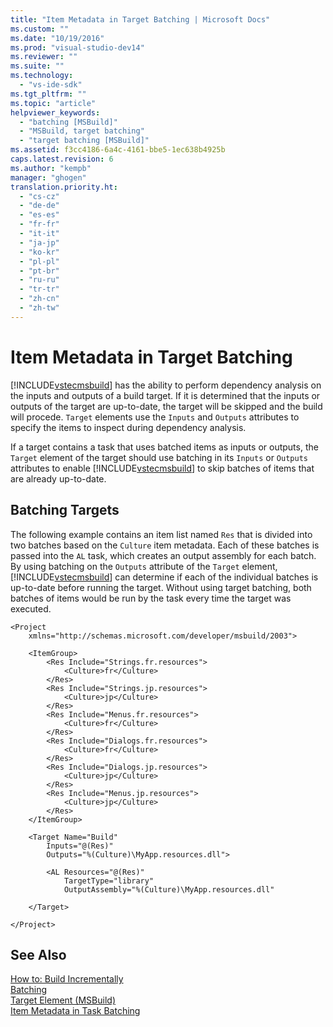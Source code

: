 ```yaml
---
title: "Item Metadata in Target Batching | Microsoft Docs"
ms.custom: ""
ms.date: "10/19/2016"
ms.prod: "visual-studio-dev14"
ms.reviewer: ""
ms.suite: ""
ms.technology: 
  - "vs-ide-sdk"
ms.tgt_pltfrm: ""
ms.topic: "article"
helpviewer_keywords: 
  - "batching [MSBuild]"
  - "MSBuild, target batching"
  - "target batching [MSBuild]"
ms.assetid: f3cc4186-6a4c-4161-bbe5-1ec638b4925b
caps.latest.revision: 6
ms.author: "kempb"
manager: "ghogen"
translation.priority.ht: 
  - "cs-cz"
  - "de-de"
  - "es-es"
  - "fr-fr"
  - "it-it"
  - "ja-jp"
  - "ko-kr"
  - "pl-pl"
  - "pt-br"
  - "ru-ru"
  - "tr-tr"
  - "zh-cn"
  - "zh-tw"
---
```

# Item Metadata in Target Batching
[!INCLUDE[vstecmsbuild](../extensibility-internals/includes/vstecmsbuild_md.md)] has the ability to perform dependency analysis on the inputs and outputs of a build target. If it is determined that the inputs or outputs of the target are up-to-date, the target will be skipped and the build will procede. `Target` elements use the `Inputs` and `Outputs` attributes to specify the items to inspect during dependency analysis.  
  
 If a target contains a task that uses batched items as inputs or outputs, the `Target` element of the target should use batching in its `Inputs` or `Outputs` attributes to enable [!INCLUDE[vstecmsbuild](../extensibility-internals/includes/vstecmsbuild_md.md)] to skip batches of items that are already up-to-date.  
  
## Batching Targets  
 The following example contains an item list named `Res` that is divided into two batches based on the `Culture` item metadata. Each of these batches is passed into the `AL` task, which creates an output assembly for each batch. By using batching on the `Outputs` attribute of the `Target` element, [!INCLUDE[vstecmsbuild](../extensibility-internals/includes/vstecmsbuild_md.md)] can determine if each of the individual batches is up-to-date before running the target. Without using target batching, both batches of items would be run by the task every time the target was executed.  
  
```  
<Project  
    xmlns="http://schemas.microsoft.com/developer/msbuild/2003">  
  
    <ItemGroup>  
        <Res Include="Strings.fr.resources">  
            <Culture>fr</Culture>  
        </Res>  
        <Res Include="Strings.jp.resources">  
            <Culture>jp</Culture>  
        </Res>  
        <Res Include="Menus.fr.resources">  
            <Culture>fr</Culture>  
        </Res>  
        <Res Include="Dialogs.fr.resources">  
            <Culture>fr</Culture>  
        </Res>  
        <Res Include="Dialogs.jp.resources">  
            <Culture>jp</Culture>  
        </Res>  
        <Res Include="Menus.jp.resources">  
            <Culture>jp</Culture>  
        </Res>  
    </ItemGroup>  
  
    <Target Name="Build"  
        Inputs="@(Res)"  
        Outputs="%(Culture)\MyApp.resources.dll">  
  
        <AL Resources="@(Res)"  
            TargetType="library"  
            OutputAssembly="%(Culture)\MyApp.resources.dll"  
  
    </Target>  
  
</Project>  
```  
  
## See Also  
 [How to: Build Incrementally](../reference/how-to--build-incrementally.md)   
 [Batching](../reference/msbuild-batching.md)   
 [Target Element (MSBuild)](../reference/target-element--msbuild-.md)   
 [Item Metadata in Task Batching](../reference/item-metadata-in-task-batching.md)